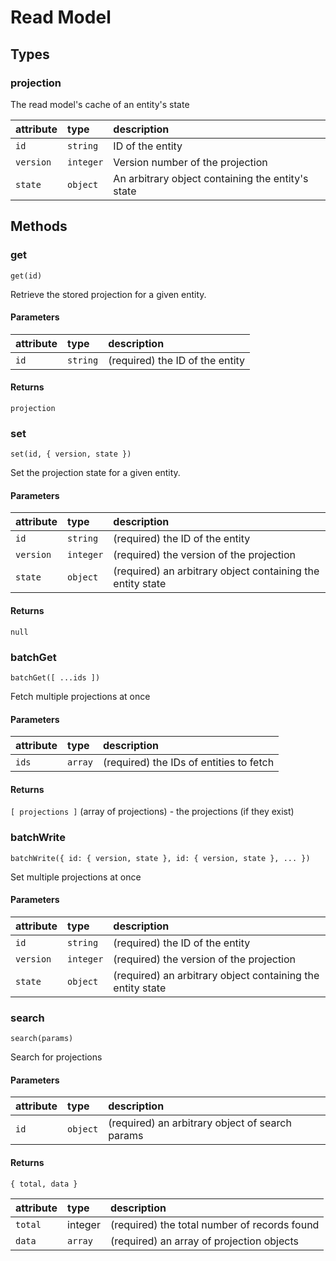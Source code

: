 # Read Model

## Types

### projection

The read model's cache of an entity's state

| attribute | type | description |
| :--- | :--- | :--- |
| `id` | `string` | ID of the entity |
| `version` | `integer` | Version number of the projection |
| `state` | `object` | An arbitrary object containing the entity's state |

## Methods

### get

`get(id)`

Retrieve the stored projection for a given entity.

#### Parameters

| attribute | type | description |
| :--- | :--- | :--- |
| `id` | `string` | \(required\) the ID of the entity |

####  Returns

`projection`

### set

`set(id, { version, state })`

Set the  projection state for a given entity.

#### Parameters

| attribute | type | description |
| :--- | :--- | :--- |
| `id` | `string` | \(required\) the ID of the entity |
| `version` | `integer` | \(required\) the version of the projection |
| `state` | `object` | \(required\) an arbitrary object containing the entity state |

####  Returns

`null` 

### batchGet

`batchGet([ ...ids ])`

Fetch multiple projections at once

#### Parameters

| attribute | type | description |
| :--- | :--- | :--- |
| `ids` | `array` | \(required\) the IDs of entities to fetch |

#### Returns

`[ projections ]` \(array of projections\) - the projections \(if they exist\)

### batchWrite

`batchWrite({ id: { version, state }, id: { version, state }, ... })`

Set multiple projections at once

#### Parameters

| attribute | type | description |
| :--- | :--- | :--- |
| `id` | `string` | \(required\) the ID of the entity |
| `version` | `integer` | \(required\) the version of the projection |
| `state` | `object` | \(required\) an arbitrary object containing the entity state |

### search

`search(params)`

Search for projections

#### Parameters

| attribute | type | description |
| :--- | :--- | :--- |
| `id` | `object` | \(required\) an arbitrary object of search params |

#### Returns

`{ total, data }`

| attribute | type | description |
| :--- | :--- | :--- |
| `total` | integer | \(required\) the total number of records found |
| `data` | `array` | \(required\) an array of projection objects |

